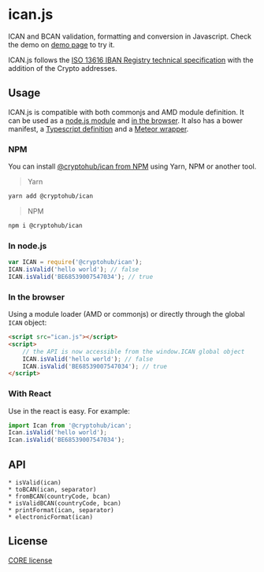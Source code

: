 # ican.js

ICAN and BCAN validation, formatting and conversion in Javascript.
Check the demo on [demo page] to try it.

[demo page]: https://cryptohub-digital.github.io/ican.js/

ICAN.js follows the [ISO 13616 IBAN Registry technical specification](https://www.swift.com/standards/data-standards/iban) with the addition of the Crypto addresses.

## Usage

ICAN.js is compatible with both commonjs and AMD module definition. It can be used as a [node.js module](#in-nodejs) and [in the browser](#in-the-browser). It also has a bower manifest, a [Typescript definition](#with-typescript) and a [Meteor wrapper](#with-meteor-framework).

### NPM

You can install [@cryptohub/ican from NPM](https://www.npmjs.com/package/@cryptohub/ican) using Yarn, NPM or another tool.

> Yarn
```sh
yarn add @cryptohub/ican
```

> NPM
```sh
npm i @cryptohub/ican
```

### In node.js

```js
var ICAN = require('@cryptohub/ican');
ICAN.isValid('hello world'); // false
ICAN.isValid('BE68539007547034'); // true
```

### In the browser

Using a module loader (AMD or commonjs) or directly through the global ```ICAN``` object:

```html
<script src="ican.js"></script>
<script>
    // the API is now accessible from the window.ICAN global object
    ICAN.isValid('hello world'); // false
    ICAN.isValid('BE68539007547034'); // true
</script>
```

### With React

Use in the react is easy. For example:

```js
import Ican from '@cryptohub/ican';
Ican.isValid('hello world');
Ican.isValid('BE68539007547034');
```

## API

    * isValid(ican)
    * toBCAN(ican, separator)
    * fromBCAN(countryCode, bcan)
    * isValidBCAN(countryCode, bcan)
    * printFormat(ican, separator)
    * electronicFormat(ican)

## License

[CORE license](LICENSE)
